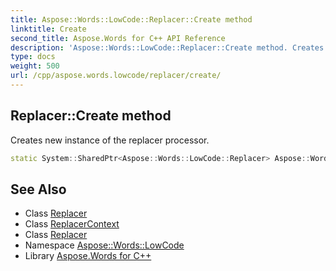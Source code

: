 ```yaml
---
title: Aspose::Words::LowCode::Replacer::Create method
linktitle: Create
second_title: Aspose.Words for C++ API Reference
description: 'Aspose::Words::LowCode::Replacer::Create method. Creates new instance of the replacer processor in C++.'
type: docs
weight: 500
url: /cpp/aspose.words.lowcode/replacer/create/
---
```

## Replacer::Create method


Creates new instance of the replacer processor.

```cpp
static System::SharedPtr<Aspose::Words::LowCode::Replacer> Aspose::Words::LowCode::Replacer::Create(const System::SharedPtr<Aspose::Words::LowCode::ReplacerContext> &context)
```

## See Also

* Class [Replacer](../)
* Class [ReplacerContext](../../replacercontext/)
* Class [Replacer](../)
* Namespace [Aspose::Words::LowCode](../../)
* Library [Aspose.Words for C++](../../../)
